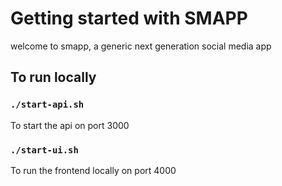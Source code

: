 # Getting started with SMAPP

welcome to smapp, a generic next generation social media app

## To run locally

### `./start-api.sh`

To start the api on port 3000

### `./start-ui.sh`

To run the frontend locally on port 4000
